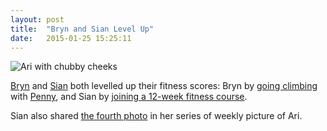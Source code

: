 ```yaml
---
layout: post
title:  "Bryn and Sian Level Up"
date:   2015-01-25 15:25:11
---
```


![Ari with chubby cheeks](https://elgingerbread.files.wordpress.com/2015/01/photo-151.jpg?w=584&h=779)

[Bryn][bryn] and [Sian][sian] both levelled up their fitness scores: Bryn by [going climbing](http://randomlyevil.org.uk/2015/01/25/learning-the-ropes/) with [Penny][penny], and Sian by [joining a 12-week fitness course](https://elgingerbread.wordpress.com/2015/01/25/level-up/).

Sian also shared [the fourth photo](https://elgingerbread.wordpress.com/2015/01/25/452/) in her series of weekly picture of Ari.

[adam-g]:  http://strokeyadam.livejournal.com/
[adam-w]:  http://www.ad-space.org.uk/
[andy-k]:  http://theguidemark3.livejournal.com/
[andy-r]:  http://selfdoubtgun.wordpress.com/
[beth]:    http://littlegreenbeth.livejournal.com/
[bryn]:    http://randomlyevil.org.uk/
[claire]:  http://nowebsite.co.uk/blog/
[dan]:     http://www.scatmania.org/
[ele]:     http://ele-is-crazy.livejournal.com/
[fiona]:   http://fionafish.wordpress.com/
[hayley]:  http://leelee1983.livejournal.com/
[jen]:     http://scleip.livejournal.com/
[jimmy]:   http://vikingjim.livejournal.com/
[jta]:     http://blog.electricquaker.co.uk/
[kit]:     http://reaperkit.wordpress.com/
[liz]:     http://norasdollhouse.livejournal.com/
[malbo21]: http://malbo21.wordpress.com/
[matt-p]:  http://myzelik.livejournal.com/
[matt-r]:  http://matt-inthe-hat.livejournal.com/
[paul]:    http://blog.pacifist.co.uk/
[penny]:   http://thepennyfaerie.livejournal.com/
[pete]:    http://loonybin345.livejournal.com/
[rory]:    http://razinaber.livejournal.com/
[ruth]:    http://fleeblewidget.co.uk/
[sarah]:   http://starlight-sarah.livejournal.com/
[sian]:    http://elgingerbread.wordpress.com/
[sundeep]: https://mentalwillness.wordpress.com/

